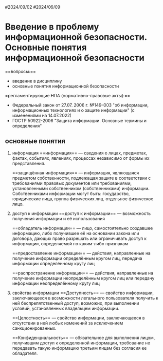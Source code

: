 #2024/09/02 #2024/09/09
# Введение в проблему информационной безопасности. Основные понятия информационной безопасности

==вопросы:==
- введение в дисциплину
- основные понятия информационной безопасности

=регламентирующие НПА (нормативно-правовые акты):==
- Федеральный закон от 27.07. 2006 г. №149–003 "об информации, информационных технологиях и о защите информации" (с изменениями на 14.07.2022)
- ГОСТР 50922-2006 "Защита информации. Основные термины и определения"

## основные понятия

1. информация
	==информация== — сведения о лицах, предметах, фактах, событиях, явлениях, процессах независимо от формы их представления.
	
	==защищённая информация== — информация, являющаяся предметом собственности, подлежащая защите в соответствии с требованиями правовых документов или требованиями, установленными собственником (собственниками) информации. Собственниками информации могут быть: государство, юридические лица, группа физических лиц, отдельное физическое лицо.
	
2. доступ к информации
	==доступ к информации== — возможность получения информации и её использования
	
	==обладатель информации== — лицо, самостоятельно создавшее информацию, либо получившее её на основании закона или договора, дающих право разрешать или ограничивать доступ к информации, определяемой по каким-либо признакам
	
	==предоставление информации== — действия, направленные на получение информации определённым кругом лиц, передача информации определённому кругу лиц
	
	==распространение информации== — действия, направленные на получение информации неопределённым кругом лиц или передачу информации неопределённому кругу лиц
	
3. свойства информации
	==Доступность== — свойство информации, заключающееся в  возможности легального пользователя получить к ней  беспрепятственный доступ, возможно, при выполнении  условий, установленных владельцем информации.
	
	==Целостность== — свойство информации, заключающееся в отсутствии в ней любых изменений за исключением  санкционированных.
	
	==Конфиденциальность== — обязательное для выполнения  лицом, получившим доступ к определенной информации,  требование не передавать такую информацию третьим  лицам без согласия ее обладателя.